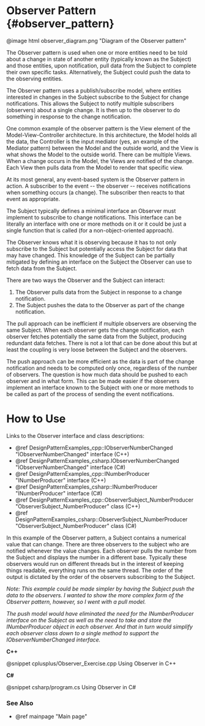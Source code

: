 # Observer Pattern {#observer_pattern}

@image html observer_diagram.png "Diagram of the Observer pattern"

The Observer pattern is used when one or more entities need to be told
about a change in state of another entity (typically known as the Subject)
and those entities, upon notification, pull data from the Subject to
complete their own specific tasks.  Alternatively, the Subject could push
the data to the observing entities.

The Observer pattern uses a publish/subscribe model, where entities
interested in changes in the Subject subscribe to the Subject for change
notifications.  This allows the Subject to notify multiple subscribers
(observers) about a single change.  It is then up to the observer to do
something in response to the change notification.

One common example of the observer pattern is the View element of the
Model-View-Controller architecture.  In this architecture, the Model holds
all the data, the Controller is the input mediator (yes, an example of the
Mediator pattern) between the Model and the outside world, and the View is
what shows the Model to the outside world.  There can be multiple Views.
When a change occurs in the Model, the Views are notified of the change.
Each View then pulls data from the Model to render that specific view.

At its most general, any event-based system is the Observer pattern in
action.  A subscriber to the event -- the observer -- receives
notifications when something occurs (a change).  The subscriber then reacts
to that event as appropriate.

The Subject typically defines a minimal interface an Observer must
implement to subscribe to change notifications.  This interface can be
literally an interface with one or more methods on it or it could be just a
single function that is called (for a non-object-oriented approach).

The Observer knows what it is observing because it has to not only
subscribe to the Subject but potentially access the Subject for data that
may have changed.  This knowledge of the Subject can be partially mitigated
by defining an interface on the Subject the Observer can use to fetch data
from the Subject.

There are two ways the Observer and the Subject can interact:
 1) The Observer pulls data from the Subject in response to a change
    notification.
 2) The Subject pushes the data to the Observer as part of the change
    notification.

The pull approach can be inefficient if multiple observers are observing
the same Subject.  When each observer gets the change notification, each
observer fetches potentially the same data from the Subject, producing
redundant data fetches.  There is not a lot that can be done about this but
at least the coupling is very loose between the Subject and the observers.

The push approach can be more efficient as the data is part of the change
notification and needs to be computed only once, regardless of the number
of observers.  The question is how much data should be pushed to each
observer and in what form.  This can be made easier if the observers
implement an interface known to the Subject with one or more methods to be
called as part of the process of sending the event notifications.

# How to Use

Links to the Observer interface and class descriptions:
- @ref DesignPatternExamples_cpp::IObserverNumberChanged "IObserverNumberChanged" interface (C++)
- @ref DesignPatternExamples_csharp.IObserverNumberChanged "IObserverNumberChanged" interface (C#)
- @ref DesignPatternExamples_cpp::INumberProducer "INumberProducer" interface (C++)
- @ref DesignPatternExamples_csharp::INumberProducer "INumberProducer" interface (C#)
- @ref DesignPatternExamples_cpp::ObserverSubject_NumberProducer "ObserverSubject_NumberProducer" class (C++)
- @ref DesignPatternExamples_csharp::ObserverSubject_NumberProducer "ObserverSubject_NumberProducer" class (C#)

In this example of the Observer pattern, a Subject contains a numerical
value that can change.  There are three observers to the subject who are
notified whenever the value changes.  Each observer pulls the number from
the Subject and displays the number in a different base.  Typically these
observers would run on different threads but in the interest of keeping
things readable, everything runs on the same thread.  The order of the
output is dictated by the order of the observers subscribing to the
Subject.

*Note: This example could be made simpler by having the Subject push the
data to the observers.  I wanted to show the more complex form of the
Observer pattern, however, so I went with a pull model.*

*The push model would have eliminated the need for the INumberProducer
interface on the Subject as well as the need to take and store the
INumberProducer object in each observer.  And that in turn would simplify
each observer class down to a single method to support the
IObserverNumberChanged interface.*


__C++__

@snippet cplusplus/Observer_Exercise.cpp Using Observer in C++

__C#__

@snippet csharp/program.cs Using Observer in C#


### See Also
- @ref mainpage "Main page"
